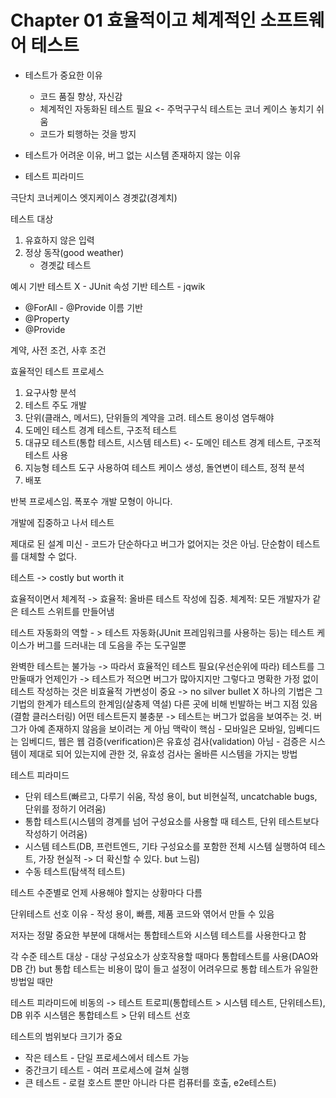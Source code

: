 # Chapter 01 효율적이고 체계적인 소프트웨어 테스트


- 테스트가 중요한 이유
  - 코드 품질 향상, 자신감
  - 체계적인 자동화된 테스트 필요 <- 주먹구구식 테스트는 코너 케이스 놓치기 쉬움
  - 코드가 퇴행하는 것을 방지

- 테스트가 어려운 이유, 버그 없는 시스템 존재하지 않는 이유

- 테스트 피라미드


극단치
코너케이스
엣지케이스
경곗값(경계치)

테스트 대상
1. 유효하지 않은 입력
2. 정상 동작(good weather)
   - 경곗값 테스트

예시 기반 테스트 X - JUnit
속성 기반 테스트 - jqwik
 - @ForAll - @Provide 이름 기반
 - @Property
 - @Provide

계약, 사전 조건, 사후 조건

효율적인 테스트 프로세스
1. 요구사항 분석
2. 테스트 주도 개발
3. 단위(클래스, 메서드), 단위들의 계약을 고려. 테스트 용이성 염두해야
4. 도메인 테스트 경계 테스트, 구조적 테스트
5. 대규모 테스트(통합 테스트, 시스템 테스트) <- 도메인 테스트 경계 테스트, 구조적 테스트 사용
6. 지능형 테스트 도구 사용하여 테스트 케이스 생성, 돌연변이 테스트, 정적 분석
7. 배포

반복 프로세스임. 폭포수 개발 모형이 아니다.

개발에 집중하고 나서 테스트

제대로 된 설계 미신 - 코드가 단순하다고 버그가 없어지는 것은 아님. 단순함이 테스트를 대체할 수 없다.

테스트 -> costly but worth it

효율적이면서 체계적 -> 효율적: 올바른 테스트 작성에 집중. 체계적: 모든 개발자가 같은 테스트 스위트를 만들어냄

테스트 자동화의 역할 - > 테스트 자동화(JUnit 프레임워크를 사용하는 등)는 테스트 케이스가 버그를 드러내는 데 도음을 주는 도구일뿐

완벽한 테스트는 불가능 -> 따라서 효율적인 테스트 필요(우선순위에 따라)
테스트를 그만둘때가 언제인가 -> 테스트가 적으면 버그가 많아지지만 그렇다고 명확한 가정 없이 테스트 작성하는 것은 비효율적
가변성이 중요 -> no silver bullet X 하나의 기법은 그 기법의 한계가 테스트의 한계임(살충제 역설)
다른 곳에 비해 빈발하는 버그 지점 있음(결함 클러스터링)
어떤 테스트든지 불충분 -> 테스트는 버그가 없음을 보여주는 것. 버그가 아예 존재하지 않음을 보이려는 게 아님
맥락이 핵심 - 모바일은 모바일, 임베디드는 임베디드, 웹은 웹
검증(verification)은 유효성 검사(validation) 아님 - 검증은 시스템이 제대로 되어 있는지에 관한 것, 유효성 검사는 올바른 시스템을 가지는 방법

테스트 피라미드
- 단위 테스트(빠르고, 다루기 쉬움, 작성 용이, but 비현실적, uncatchable bugs, 단위를 정하기 어려움)
- 통합 테스트(시스템의 경계를 넘어 구성요소를 사용할 때 테스트, 단위 테스트보다 작성하기 어려움)
- 시스템 테스트(DB, 프런트엔드, 기타 구성요소를 포함한 전체 시스템 실행하여 테스트, 가장 현실적 -> 더 확신할 수 있다. but 느림)
- 수동 테스트(탐색적 테스트)

테스트 수준별로 언제 사용해야 할지는 상황마다 다름

단위테스트 선호 이유 - 작성 용이, 빠름, 제품 코드와 엮어서 만들 수 있음

저자는 정말 중요한 부분에 대해서는 통합테스트와 시스템 테스트를 사용한다고 함

각 수준 테스트 대상
    - 대상 구성요소가 상호작용할 때마다 통합테스트를 사용(DAO와 DB 간) but 통합 테스트는 비용이 많이 들고 설정이 어려우므로 통합 테스트가 유일한 방법일 때만

테스트 피라미드에 비동의 -> 테스트 트로피(통합테스트 > 시스템 테스트, 단위테스트), DB 위주 시스템은 통합테스트 > 단위 테스트 선호

테스트의 범위보다 크기가 중요
- 작은 테스트 - 단일 프로세스에서 테스트 가능
- 중간크기 테스트 - 여러 프로세스에 걸쳐 실행
- 큰 테스트 - 로컬 호스트 뿐만 아니라 다른 컴퓨터를 호출, e2e테스트)







